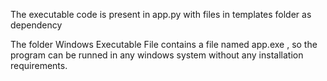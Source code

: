 The executable code is present in app.py with files in templates folder as dependency

The folder Windows Executable File contains a file named app.exe , so the program can be runned in any windows system without any installation requirements.
